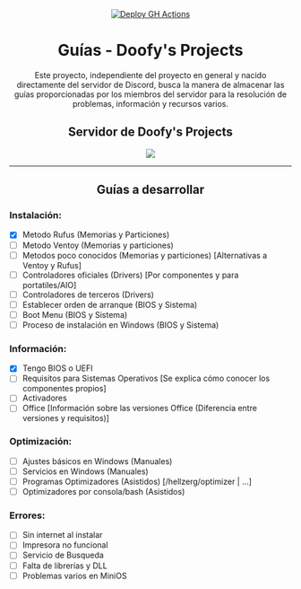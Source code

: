 <div align="center">
  <a href="https://github.com/doofysP/GuiasDP/actions">
  <img src="https://github.com/doofysP/GuiasDP/actions/workflows/deploy.yml/badge.svg" alt="Deploy GH Actions"></img>
  </a>
</div>

<div align="center">
  <h1>Guías - Doofy's Projects</h1>


Este proyecto, independiente del proyecto en general y nacido directamente del servidor de Discord, busca la manera de almacenar las guías proporcionadas por los miembros del servidor para la resolución de problemas, información y recursos varios.
</div>


<div align="center">
  <h2>Servidor de Doofy's Projects</h2>
  <a href="https://discord.gg/doofy-s-projects-704042607600205956" target="_blank"><img src="https://invidget.switchblade.xyz/doofy-s-projects-704042607600205956/?language=es"></a>
</div>

---

<div align="center">
  <h2>Guías a desarrollar</h2>
</div>

### Instalación:
- [x] Metodo Rufus (Memorias y Particiones)
- [ ] Metodo Ventoy (Memorias y particiones)
- [ ] Metodos poco conocidos (Memorias y particiones) [Alternativas a Ventoy y Rufus]
- [ ] Controladores oficiales (Drivers) [Por componentes y para portatiles/AIO]
- [ ] Controladores de terceros (Drivers)
- [ ] Establecer orden de arranque (BIOS y Sistema)
- [ ] Boot Menu (BIOS y Sistema)
- [ ] Proceso de instalación en Windows (BIOS y Sistema)
### Información:
- [x] Tengo BIOS o UEFI
- [ ] Requisitos para Sistemas Operativos [Se explica cómo conocer los componentes propios]
- [ ] Activadores
- [ ] Office [Información sobre las versiones Office (Diferencia entre versiones y requisitos)]
### Optimización:
- [ ] Ajustes básicos en Windows (Manuales)
- [ ] Servicios en Windows (Manuales)
- [ ] Programas Optimizadores (Asistidos) [/hellzerg/optimizer | ...]
- [ ] Optimizadores por consola/bash (Asistidos)
### Errores:
- [ ] Sin internet al instalar
- [ ] Impresora no funcional
- [ ] Servicio de Busqueda
- [ ] Falta de librerías y DLL
- [ ] Problemas varios en MiniOS
